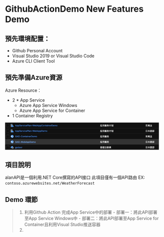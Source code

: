 # GithubActionDemo New Features Demo

## 預先環境配置：

- Github Personal Account
- Visual Studio 2019 or Visual Studio Code
- Azure CLI Client Tool

## 預先準備Azure資源

Azure Resource：
-	2 * App Service
    - Azure App Service Windows
    - Azure App Service for Container
-	1 Container Registry

![](README/2020-10-22-16-34-13.png)

## 項目說明
alanAPI是一個利用.NET Core撰寫的API接口
此項目僅有一個API路由
EX: `contoso.azurewebsites.net/WeatherForecast`

## Demo 環節

> 1. 利用Github Action 完成App Service中的部署
    - 部署一：將此API部署至App Service Windows中
    - 部署二：將此API部署至App Service for Container且利用Visual Studio推送容器
> 2. 